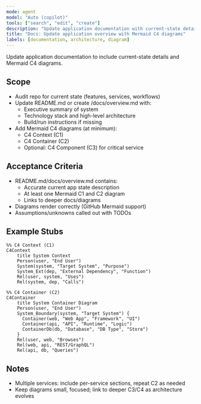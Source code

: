 ```yaml
---
mode: agent
model: "Auto (copilot)"
tools: ["search", "edit", "create"]
description: "Update application documentation with current-state details and Mermaid C4 diagrams"
title: "Docs: Update application overview with Mermaid C4 diagrams"
labels: [documentation, architecture, diagram]
---
```


Update application documentation to include current-state details and Mermaid C4 diagrams.

## Scope
- Audit repo for current state (features, services, workflows)
- Update README.md or create /docs/overview.md with:
  - Executive summary of system
  - Technology stack and high-level architecture
  - Build/run instructions if missing
- Add Mermaid C4 diagrams (at minimum):
  - C4 Context (C1)
  - C4 Container (C2)
  - Optional: C4 Component (C3) for critical service

## Acceptance Criteria
- README.md/docs/overview.md contains:
  - Accurate current app state description
  - At least one Mermaid C1 and C2 diagram
  - Links to deeper docs/diagrams
- Diagrams render correctly (GitHub Mermaid support)
- Assumptions/unknowns called out with TODOs

## Example Stubs
```mermaid
%% C4 Context (C1)
C4Context
    title System Context
    Person(user, "End User")
    System(system, "Target System", "Purpose")
    System_Ext(dep, "External Dependency", "Function")
    Rel(user, system, "Uses")
    Rel(system, dep, "Calls")
```

```mermaid
%% C4 Container (C2)
C4Container
    title System Container Diagram
    Person(user, "End User")
    System_Boundary(system, "Target System") {
      Container(web, "Web App", "Framework", "UI")
      Container(api, "API", "Runtime", "Logic")
      ContainerDb(db, "Database", "DB Type", "Store")
    }
    Rel(user, web, "Browses")
    Rel(web, api, "REST/GraphQL")
    Rel(api, db, "Queries")
```

## Notes
- Multiple services: include per-service sections, repeat C2 as needed
- Keep diagrams small, focused; link to deeper C3/C4 as architecture evolves
